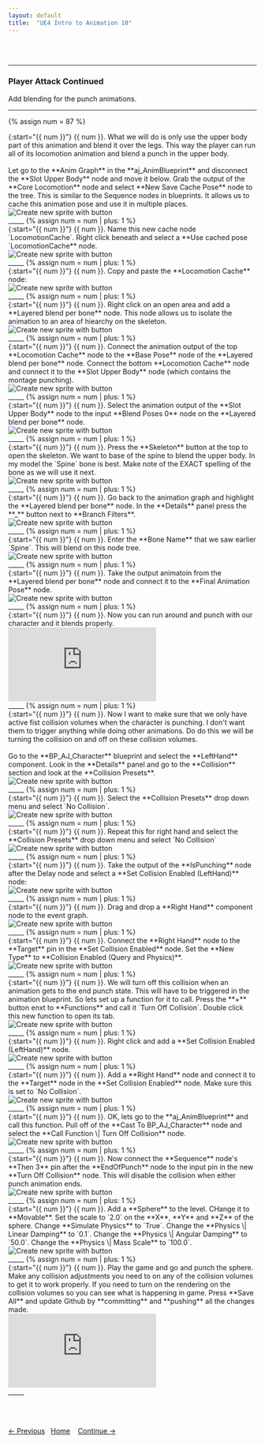 ```yaml
---
layout: default
title:  "UE4 Intro to Animation 10"
---
```


<br><br>

_____ 

### Player Attack Continued
Add blending for the punch animations.

_____ 


{% assign num = 87 %}
<div class = "row">
<div class="col-12 col-lg-4 col align-self-center">
<div markdown = "1">
{:start="{{ num }}"}
{{ num }}. What we will do is only use the upper body part of this animation and blend it over the legs.  This way the player can run all of its locomotion animation and blend a punch in the upper body.<br><br>Let go to the **Anim Graph** in the **aj_AnimBlueprint** and disconnect the **Slot Upper Body** node and move it below.  Grab the output of the **Core Locomotion** node and select **New Save Cache Pose** node to the tree.  This is similar to the Sequence nodes in blueprints.  It allows us to cache this animation pose and use it in multiple places.
</div>
</div>
<div class="col-12 col-lg-8">
<img src="images/CachePose.jpg"  class= "img-fluid"  alt="Create new sprite with button">  
</div>
</div>
_____ 
{% assign num = num | plus: 1 %}
<div class = "row">
<div class="col-12 col-lg-4 col align-self-center">
<div markdown = "1">
{:start="{{ num }}"}
{{ num }}. Name this new cache node `LocomotionCache`.  Right click beneath and select a **Use cached pose `LocomotionCache** node.
</div>
</div>
<div class="col-12 col-lg-8">
<img src="images/UseLocomotionCache.jpg"  class= "img-fluid"  alt="Create new sprite with button">  
</div>
</div>
_____ 
{% assign num = num | plus: 1 %}
<div class = "row">
<div class="col-12 col-lg-4 col align-self-center">
<div markdown = "1">
{:start="{{ num }}"}
{{ num }}. Copy and paste the **Locomotion Cache** node:
</div>
</div>
<div class="col-12 col-lg-8">
<img src="images/CopyPasteCacheNode.jpg"  class= "img-fluid"  alt="Create new sprite with button">  
</div>
</div>
_____ 
{% assign num = num | plus: 1 %}
<div class = "row">
<div class="col-12 col-lg-4 col align-self-center">
<div markdown = "1">
{:start="{{ num }}"}
{{ num }}. Right click on an open area and add a **Layered blend per bone** node. This node allows us to isolate the animation to an area of hiearchy on the skeleton.
</div>
</div>
<div class="col-12 col-lg-8">
<img src="images/LayeredBlendPerBone.jpg"  class= "img-fluid"  alt="Create new sprite with button">  
</div>
</div>
_____ 
{% assign num = num | plus: 1 %}
<div class = "row">
<div class="col-12 col-lg-4 col align-self-center">
<div markdown = "1">
{:start="{{ num }}"}
{{ num }}. Connect the animation output of the top **Locomotion Cache** node to the **Base Pose** node of the **Layered blend per bone** node.  Connect the bottom **Locomotion Cache** node and connect it to the **Slot Upper Body** node (which contains the montage punching).
</div>
</div>
<div class="col-12 col-lg-8">
<img src="images/ConnectTwoCacheNodes.jpg"  class= "img-fluid"  alt="Create new sprite with button">  
</div>
</div>
_____ 
{% assign num = num | plus: 1 %}
<div class = "row">
<div class="col-12 col-lg-4 col align-self-center">
<div markdown = "1">
{:start="{{ num }}"}
{{ num }}. Select the animation output of the **Slot Upper Body** node to the input **Blend Poses 0** node on the **Layered blend per bone** node.
</div>
</div>
<div class="col-12 col-lg-8">
<img src="images/UpperBodyToBlendNode.jpg"  class= "img-fluid"  alt="Create new sprite with button">  
</div>
</div>
_____ 
{% assign num = num | plus: 1 %}
<div class = "row">
<div class="col-12 col-lg-4 col align-self-center">
<div markdown = "1">
{:start="{{ num }}"}
{{ num }}. Press the **Skeleton** button at the top to open the skeleton.  We want to base of the spine to blend the upper body.  In my model the `Spine` bone is best.  Make note of the EXACT spelling of the bone as we will use it next.
</div>
</div>
<div class="col-12 col-lg-8">
<img src="images/SpineAndUpwards.jpg"  class= "img-fluid"  alt="Create new sprite with button">  
</div>
</div>
_____ 
{% assign num = num | plus: 1 %}
<div class = "row">
<div class="col-12 col-lg-4 col align-self-center">
<div markdown = "1">
{:start="{{ num }}"}
{{ num }}. Go back to the animation graph and highlight the **Layered blend per bone** node.  In the **Details** panel press the **_** button next to **Branch Filters**.
</div>
</div>
<div class="col-12 col-lg-8">
<img src="images/AddLayeredBlend.jpg"  class= "img-fluid"  alt="Create new sprite with button">  
</div>
</div>
_____ 
{% assign num = num | plus: 1 %}
<div class = "row">
<div class="col-12 col-lg-4 col align-self-center">
<div markdown = "1">
{:start="{{ num }}"}
{{ num }}. Enter the **Bone Name** that we saw earlier `Spine`.  This will blend on this node tree.
</div>
</div>
<div class="col-12 col-lg-8">
<img src="images/EnterSpineBoneName.jpg"  class= "img-fluid"  alt="Create new sprite with button">  
</div>
</div>
_____ 
{% assign num = num | plus: 1 %}
<div class = "row">
<div class="col-12 col-lg-4 col align-self-center">
<div markdown = "1">
{:start="{{ num }}"}
{{ num }}. Take the output animatoin from the **Layered blend per bone** node and connect it to the **Final Animation Pose** node.
</div>
</div>
<div class="col-12 col-lg-8">
<img src="images/BlendToFinalAnim.jpg"  class= "img-fluid"  alt="Create new sprite with button">  
</div>
</div>
_____ 
{% assign num = num | plus: 1 %}
<div class = "row">
<div class="col-12 col-lg-4 col align-self-center">
<div markdown = "1">
{:start="{{ num }}"}
{{ num }}. Now you can run around and punch with our character and it blends properly.
</div>
</div>
<div class="col-12 col-lg-8">
<div class="embed-responsive embed-responsive-16by9">
<iframe class="embed-responsive-item" src="https://www.youtube.com/embed/SmG1K829EQM?autoplay=1&rel=0&controls=0&amp&showinfo=0&version=3&loop=1&playlist=SmG1K829EQM" frameborder="0" allowfullscreen></iframe>
</div>
</div>
</div>
_____ 
{% assign num = num | plus: 1 %}
<div class = "row">
<div class="col-12 col-lg-4 col align-self-center">
<div markdown = "1">
{:start="{{ num }}"}
{{ num }}. Now I want to make sure that we only have active fist collision volumes when the character is punching.  I don't want them to trigger anything while doing other animations.  Do do this we will be turning the collision on and off on these collision volumes.<br><br>Go to the **BP_AJ_Character** blueprint and select the **LeftHand** component.  Look in the **Details** panel and go to the **Collision** section and look at the **Collision Presets**. 
</div>
</div>
<div class="col-12 col-lg-8">
<img src="images/CollisionPresetForLeftHand.jpg"  class= "img-fluid"  alt="Create new sprite with button">  
</div>
</div>
_____ 
{% assign num = num | plus: 1 %}
<div class = "row">
<div class="col-12 col-lg-4 col align-self-center">
<div markdown = "1">
{:start="{{ num }}"}
{{ num }}. Select the **Collision Presets** drop down menu and select `No Collision`.
</div>
</div>
<div class="col-12 col-lg-8">
<img src="images/LeftHandNoCollision.jpg"  class= "img-fluid"  alt="Create new sprite with button">  
</div>
</div>
_____ 
{% assign num = num | plus: 1 %}
<div class = "row">
<div class="col-12 col-lg-4 col align-self-center">
<div markdown = "1">
{:start="{{ num }}"}
{{ num }}. Repeat this for right hand and select the **Collision Presets** drop down menu and select `No Collision`
</div>
</div>
<div class="col-12 col-lg-8">
<img src="images/RepeatForRightHand.jpg"  class= "img-fluid"  alt="Create new sprite with button">  
</div>
</div>
_____ 
{% assign num = num | plus: 1 %}
<div class = "row">
<div class="col-12 col-lg-4 col align-self-center">
<div markdown = "1">
{:start="{{ num }}"}
{{ num }}. Take the output of the **IsPunching** node after the Delay node and select a **Set Collision Enabled (LeftHand)** node:
</div>
</div>
<div class="col-12 col-lg-8">
<img src="images/SetCollisionEnabled.jpg"  class= "img-fluid"  alt="Create new sprite with button">  
</div>
</div>
_____ 
{% assign num = num | plus: 1 %}
<div class = "row">
<div class="col-12 col-lg-4 col align-self-center">
<div markdown = "1">
{:start="{{ num }}"}
{{ num }}. Drag and drop a **Right Hand** component node to the event graph.
</div>
</div>
<div class="col-12 col-lg-8">
<img src="images/DragAndDropRightHandComponent.jpg"  class= "img-fluid"  alt="Create new sprite with button">  
</div>
</div>
_____ 
{% assign num = num | plus: 1 %}
<div class = "row">
<div class="col-12 col-lg-4 col align-self-center">
<div markdown = "1">
{:start="{{ num }}"}
{{ num }}. Connect the **Right Hand** node to the **Target** pin in the **Set Collision Enabled** node.  Set the **New Type** to **Collision Enabled (Query and Physics)**.
</div>
</div>
<div class="col-12 col-lg-8">
<img src="images/ConnectRightHandEnableCollision.jpg"  class= "img-fluid"  alt="Create new sprite with button">  
</div>
</div>
_____ 
{% assign num = num | plus: 1 %}
<div class = "row">
<div class="col-12 col-lg-4 col align-self-center">
<div markdown = "1">
{:start="{{ num }}"}
{{ num }}. We will turn off this collision when an animation gets to the end punch state.  This will have to be triggered in the animation blueprint.  So lets set up a function for it to call.  Press the **+** button enxt to **Functions** and call it `Turn Off Collision`. Double click this new function to open its tab.
</div>
</div>
<div class="col-12 col-lg-8">
<img src="images/TurnOffCollisionFunction.jpg"  class= "img-fluid"  alt="Create new sprite with button">  
</div>
</div>
_____ 
{% assign num = num | plus: 1 %}
<div class = "row">
<div class="col-12 col-lg-4 col align-self-center">
<div markdown = "1">
{:start="{{ num }}"}
{{ num }}. Right click and add a **Set Collision Enabled (LeftHand)** node.
</div>
</div>
<div class="col-12 col-lg-8">
<img src="images/SetCollisionLeftHand.jpg"  class= "img-fluid"  alt="Create new sprite with button">  
</div>
</div>
_____ 
{% assign num = num | plus: 1 %}
<div class = "row">
<div class="col-12 col-lg-4 col align-self-center">
<div markdown = "1">
{:start="{{ num }}"}
{{ num }}. Add a **Right Hand** node and connect it to the **Target** node in the **Set Collision Enabled** node.  Make sure this is set to `No Collision`.
</div>
</div>
<div class="col-12 col-lg-8">
<img src="images/AddRightHandNodeConnectToTarget.jpg"  class= "img-fluid"  alt="Create new sprite with button">  
</div>
</div>
_____ 
{% assign num = num | plus: 1 %}
<div class = "row">
<div class="col-12 col-lg-4 col align-self-center">
<div markdown = "1">
{:start="{{ num }}"}
{{ num }}. OK, lets go to the **aj_AnimBlueprint** and call this function.  Pull off of the **Cast To BP_AJ_Character** node and select the **Call Function \| Turn Off Collision** node.
</div>
</div>
<div class="col-12 col-lg-8">
<img src="images/CallTurnOffCollisionAnimBP.jpg"  class= "img-fluid"  alt="Create new sprite with button">  
</div>
</div>
_____ 
{% assign num = num | plus: 1 %}
<div class = "row">
<div class="col-12 col-lg-4 col align-self-center">
<div markdown = "1">
{:start="{{ num }}"}
{{ num }}. Now connect the **Sequence** node's **Then 3** pin after the **EndOfPunch** node to the input pin in the new **Turn Off Collision** node.  This will disable the collision when either punch animation ends.
</div>
</div>
<div class="col-12 col-lg-8">
<img src="images/CallTurnOffCollision.jpg"  class= "img-fluid"  alt="Create new sprite with button">  
</div>
</div>
_____ 
{% assign num = num | plus: 1 %}
<div class = "row">
<div class="col-12 col-lg-4 col align-self-center">
<div markdown = "1">
{:start="{{ num }}"}
{{ num }}. Add a **Sphere** to the level.  CHange it to **Movable**.  Set the scale to `2.0` on the **X**, **Y** and **Z** of the sphere.  Change **Simulate Physics** to `True`. Change the **Physics \| Linear Damping** to `0.1`. Change the **Physics \| Angular Damping** to `50.0`. Change the **Physics \| Mass Scale** to `100.0`.
</div>
</div>
<div class="col-12 col-lg-8">
<img src="images/SetTestSphereInLevel.jpg"  class= "img-fluid"  alt="Create new sprite with button">  
</div>
</div>
_____ 
{% assign num = num | plus: 1 %}
<div class = "row">
<div class="col-12 col-lg-4 col align-self-center">
<div markdown = "1">
{:start="{{ num }}"}
{{ num }}. Play the game and go and punch the sphere.  Make any collision adjustments you need to on any of the collision volumes to get it to work properly.  If you need to turn on the rendering on the collision volumes so you can see what is happening in game. Press **Save All** and update Github by **committing** and **pushing** all the changes made.
</div>
</div>
<div class="col-12 col-lg-8">
<div class="embed-responsive embed-responsive-16by9">
<iframe class="embed-responsive-item" src="https://www.youtube.com/embed/K02FjZ-qVhI?autoplay=1&rel=0&controls=0&amp&showinfo=0&version=3&loop=1&playlist=K02FjZ-qVhI" frameborder="0" allowfullscreen></iframe>
</div>
</div>
</div>
_____ 

<br><br>

[<- Previous](Intro-To-Animation-9.html)&nbsp;&nbsp;&nbsp;[Home](../index.html)&nbsp;&nbsp;&nbsp; [Continue ->](Intro-To-Animation-11.html)
<br />  
<br />  
<br />  